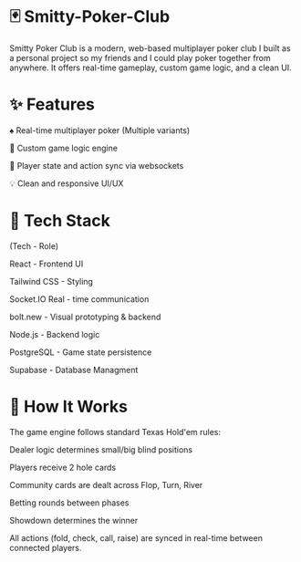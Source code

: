 # 🃏 Smitty-Poker-Club

Smitty Poker Club is a modern, web-based multiplayer poker club I built as a personal project so my friends and I could play poker together from anywhere. It offers real-time gameplay, custom game logic, and a clean UI.


# ✨ Features

♠️ Real-time multiplayer poker (Multiple variants)

🧠 Custom game logic engine

🔐 Player state and action sync via websockets

💡 Clean and responsive UI/UX


# 🚀 Tech Stack

(Tech - Role)

React	- Frontend UI

Tailwind CSS - Styling

Socket.IO	Real - time communication

bolt.new -	Visual prototyping & backend

Node.js - Backend logic

PostgreSQL - Game state persistence

Supabase - Database Managment


# 🧩 How It Works

The game engine follows standard Texas Hold'em rules:

Dealer logic determines small/big blind positions

Players receive 2 hole cards

Community cards are dealt across Flop, Turn, River

Betting rounds between phases

Showdown determines the winner

All actions (fold, check, call, raise) are synced in real-time between connected players.
